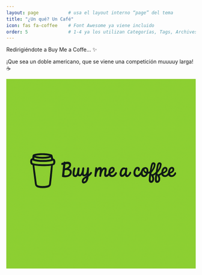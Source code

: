 ```yaml
---
layout: page           # usa el layout interno “page” del tema
title: "¿Un qué? Un Café"
icon: fas fa-coffee    # Font Awesome ya viene incluido
order: 5               # 1-4 ya los utilizan Categorías, Tags, Archives y About
---
```


Redirigiéndote a Buy Me a Coffe... ✨

¡Que sea un doble americano, que se viene una competición muuuuy larga! ☕

![prompt](https://raw.githubusercontent.com/k3sero/k3sero.github.io/refs/heads/main/assets/img/buy_me_coffe.png)

<script>

  setTimeout(() => {
    location.replace("https://buymeacoffee.com/kesero");

  }, 2500);
</script>